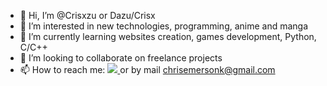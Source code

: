 - 👋 Hi, I’m @Crisxzu or Dazu/Crisx
- 👀 I’m interested in new technologies, programming, anime and manga
- 🌱 I’m currently learning websites creation, games development, Python, C/C++
- 💞️ I’m looking to collaborate on freelance projects
- 📫 How to reach me: <a href="https://discord.com/users/628943329899577346"><img src="https://ziadoua.github.io/m3-Markdown-Badges/badges/Discord/discord1.svg"></img>
</a> or by mail chrisemersonk@gmail.com

<!---
Crisxzu/Crisxzu is a ✨ special ✨ repository because its `README.md` (this file) appears on your GitHub profile.
You can click the Preview link to take a look at your changes.
--->
